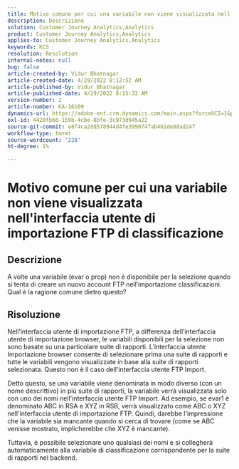 ```yaml
---
title: Motivo comune per cui una variabile non viene visualizzata nell'interfaccia utente di importazione FTP di classificazione
description: Descrizione
solution: Customer Journey Analytics,Analytics
product: Customer Journey Analytics,Analytics
applies-to: Customer Journey Analytics,Analytics
keywords: KCS
resolution: Resolution
internal-notes: null
bug: false
article-created-by: Vidur Bhatnagar
article-created-date: 4/29/2022 8:12:52 AM
article-published-by: Vidur Bhatnagar
article-published-date: 4/29/2022 8:15:33 AM
version-number: 2
article-number: KA-16109
dynamics-url: https://adobe-ent.crm.dynamics.com/main.aspx?forceUCI=1&pagetype=entityrecord&etn=knowledgearticle&id=a2c6d429-94c7-ec11-a7b6-0022480a1de4
exl-id: 4420fb66-159b-4cbe-8bfe-3c973d945a22
source-git-commit: e8f4ca2dd578944d4fe399074fab461de88ad247
workflow-type: tm+mt
source-wordcount: '228'
ht-degree: 1%

---
```


# Motivo comune per cui una variabile non viene visualizzata nell&#39;interfaccia utente di importazione FTP di classificazione

## Descrizione


A volte una variabile (evar o prop) non è disponibile per la selezione quando si tenta di creare un nuovo account FTP nell’importazione classificazioni. Qual è la ragione comune dietro questo?


## Risoluzione


Nell’interfaccia utente di importazione FTP, a differenza dell’interfaccia utente di importazione browser, le variabili disponibili per la selezione non sono basate su una particolare suite di rapporti. L’interfaccia utente Importazione browser consente di selezionare prima una suite di rapporti e tutte le variabili vengono visualizzate in base alla suite di rapporti selezionata. Questo non è il caso dell&#39;interfaccia utente FTP Import.

Detto questo, se una variabile viene denominata in modo diverso (con un nome descrittivo) in più suite di rapporti, la variabile verrà visualizzata solo con uno dei nomi nell&#39;interfaccia utente FTP Import. Ad esempio, se evar1 è denominato ABC in RSA e XYZ in RSB, verrà visualizzato come ABC o XYZ nell&#39;interfaccia utente di importazione FTP. Quindi, darebbe l&#39;impressione che la variabile sia mancante quando si cerca di trovare (come se ABC venisse mostrato, implicherebbe che XYZ è mancante).

Tuttavia, è possibile selezionare uno qualsiasi dei nomi e si collegherà automaticamente alla variabile di classificazione corrispondente per la suite di rapporti nel backend.
